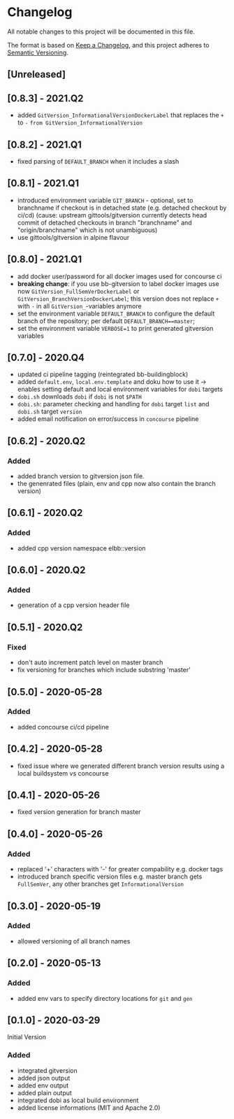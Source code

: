 # Changelog

All notable changes to this project will be documented in this file.

The format is based on [Keep a Changelog](https://keepachangelog.com/en/1.0.0/),
and this project adheres to [Semantic Versioning](https://semver.org/spec/v2.0.0.html).

## [Unreleased]

## [0.8.3] - 2021.Q2

- added `GitVersion_InformationalVersionDockerLabel` that replaces the `+` to `-` `from GitVersion_InformationalVersion`

## [0.8.2] - 2021.Q1

- fixed parsing of `DEFAULT_BRANCH` when it includes a slash

## [0.8.1] - 2021.Q1

- introduced environment variable `GIT_BRANCH` - optional, set to branchname if checkout is in detached state (e.g. detached checkout by ci/cd) (cause: upstream gittools/gitversion currently detects head commit of detached checkouts in branch "branchname" and "origin/branchname" which is not unambiguous)
- use gittools/gitversion in alpine flavour

## [0.8.0] - 2021.Q1

- add docker user/password for all docker images used for concourse ci
- **breaking change**: if you use bb-gitversion to label docker images use now `GitVersion_FullSemVerDockerLabel` or `GitVersion_BranchVersionDockerLabel`; this version does not replace `+` with `-` in all `GitVersion_`-variables anymore
- set the environment variable `DEFAULT_BRANCH` to configure the default branch of the repository; per default `DEFAULT_BRANCH==master`;
- set the environment variable `VERBOSE=1` to print generated gitversion variables

## [0.7.0] - 2020.Q4

-  updated ci pipeline tagging (reintegrated bb-buildingblock)
-  added `default.env`, `local.env.template` and doku how to use it -> enables setting default and local environment variables for `dobi` targets
-  `dobi.sh` downloads `dobi` if `dobi` is not `$PATH`
-  `dobi.sh`: parameter checking and handling for `dobi` target `list` and `dobi.sh` target `version`
-  added email notification on error/success in `concourse` pipeline

## [0.6.2] - 2020.Q2

### Added

-   added branch version to gitversion json file.
-   the genenrated files (plain, env and cpp now also contain the branch version)

## [0.6.1] - 2020.Q2

### Added

-   added cpp version namespace elbb::version

## [0.6.0] - 2020.Q2

### Added

-   generation of a cpp version header file

## [0.5.1] - 2020.Q2

### Fixed

-   don't auto increment patch level on master branch
-   fix versioning for branches which include substring 'master'

## [0.5.0] - 2020-05-28

### Added

-   added concourse ci/cd pipeline

## [0.4.2] - 2020-05-28

-   fixed issue where we generated different branch version results using a local buildsystem vs concourse

## [0.4.1] - 2020-05-26

-   fixed version generation for branch master

## [0.4.0] - 2020-05-26

### Added

-   replaced '+' characters with '-' for greater compability e.g. docker tags
-   introduced branch specific version files e.g.
    master branch gets `FullSemVer`, any other branches get `InformationalVersion`

## [0.3.0] - 2020-05-19

### Added

-   allowed versioning of all branch names

## [0.2.0] - 2020-05-13

### Added

-   added env vars to specify directory locations for `git` and `gen`

## [0.1.0] - 2020-03-29

Initial Version

### Added

-   integrated gitversion
-   added json output
-   added env output
-   added plain output
-   integrated dobi as local build environment
-   added license informations (MIT and Apache 2.0)
